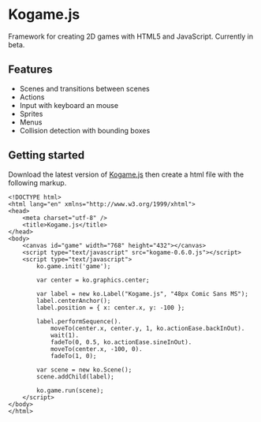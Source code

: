 Kogame.js
=========
Framework for creating 2D games with HTML5 and JavaScript. Currently in beta.

Features
--------
* Scenes and transitions between scenes
* Actions
* Input with keyboard an mouse
* Sprites
* Menus
* Collision detection with bounding boxes

Getting started
---------------
Download the latest version of [Kogame.js](https://raw.github.com/kobingo/kogame.js/master/kogame-0.6.0.js) 
then create a html file with the following markup.

    <!DOCTYPE html>
    <html lang="en" xmlns="http://www.w3.org/1999/xhtml">
    <head>
        <meta charset="utf-8" />
        <title>Kogame.js</title>
    </head>
    <body>
        <canvas id="game" width="768" height="432"></canvas>
        <script type="text/javascript" src="kogame-0.6.0.js"></script>
        <script type="text/javascript">
            ko.game.init('game');
    
            var center = ko.graphics.center;
    
            var label = new ko.Label("Kogame.js", "48px Comic Sans MS");
            label.centerAnchor();
            label.position = { x: center.x, y: -100 };
    
            label.performSequence().
                moveTo(center.x, center.y, 1, ko.actionEase.backInOut).
                wait(1).
                fadeTo(0, 0.5, ko.actionEase.sineInOut).
                moveTo(center.x, -100, 0).
                fadeTo(1, 0);
    
            var scene = new ko.Scene();
            scene.addChild(label);
    
            ko.game.run(scene);
        </script>
    </body>
    </html>